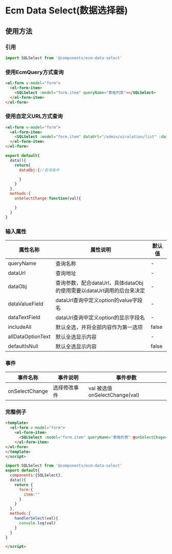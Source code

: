 # Ecm Data Select(数据选择器)
## 使用方法
### 引用
```javascript
import SQLSelect from '@components/ecm-data-select'
```

### 使用EcmQuery方式查询
```html
<el-form v-model="form">
  <el-form-item>
    <SQLSelect :model="form.item" queryName="表格列表"></SQLSelect>
  </el-form-item>
</el-form>

```

### 使用自定义URL方式查询
```html
<el-form v-model="form">
  <el-form-item>
    <SQLSelect :model="form.item" dataUrl="/admin/uiralation/list" :dataObj="dataObj" dataValueField="NAME" dataTextField="NAME" @onSelectChange="onSelectChange"></SQLSelect>
  </el-form-item>
</el-form>

```
```javascript
export default{
  data(){
    return{
      dataObj:{//查询条件

      }
    }
  },
  methods:{
    onSelectChange:function(val){

    }
  }
}
```

### 输入属性
|属性名称|属性说明|默认值|
|---|---|---|
|queryName|查询名称|-|
|dataUrl|查询地址|-|
|dataObj|查询参数，配合dataUrl，具体dataObj的使用需要以dataUrl调用的后台来决定|-|
|dataValueField|dataUrl查询中定义option的value字段名|-|
|dataTextField|dataUrl查询中定义option的显示字段名|-|
|includeAll|默认全选，并将全部内容作为第一选项|false|
|allDataOptionText|默认全选显示内容|-|
|defaultIsNull|默认全选显示内容|false|

### 事件
|事件名称|事件说明|事件参数|
|---|---|---|
|onSelectChange|选择修改事件|val 被选值 onSelectChange(val)|


### 完整例子

```html
<template>
  <el-form v-model="form">
    <el-form-item>
      <SQLSelect :model="form.item" queryName="表格列表" @onSelectChage="handlerSelect"></SQLSelect>
    </el-form-item>
</el-form>
</template>
</script>
```
```javascript
import SQLSelect from '@components/ecm-data-select'
export default{
  components:{SQLSelect},
  data(){
    return {
      form:{
        item:""
      }
    }
  },
  methods:{
    handlerSelect(val){
      console.log(val)
    }
  }
}
```
```html
</script>
```
